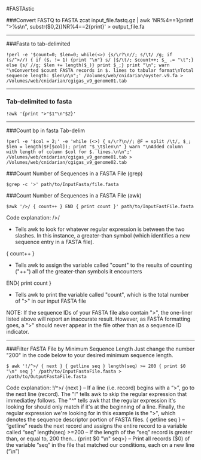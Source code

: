 #FASTAstic


###Convert FASTQ to FASTA
    zcat input_file.fastq.gz | awk 'NR%4==1{printf ">%s\n", substr($0,2)}NR%4==2{print}' > output_file.fa
    
---
    
###Fasta to tab-delimited

```
!perl -e '$count=0; $len=0; while(<>) {s/\r?\n//; s/\t/ /g; if (s/^>//) { if ($. != 1) {print "\n"} s/ |$/\t/; $count++; $_ .= "\t";} else {s/ //g; $len += length($_)} print $_;} print "\n"; warn "\nConverted $count FASTA records in $. lines to tabular format\nTotal sequence length: $len\n\n";' /Volumes/web/cnidarian/oyster.v9.fa > /Volumes/web/cnidarian/cgigas_v9_genome01.tab
```
---

### Tab-delimited to fasta

`!awk '{print ">"$1"\n"$2}'`



---

###Count bp in fasta Tab-delim

```
!perl -e '$col = 2;' -e 'while (<>) { s/\r?\n//; @F = split /\t/, $_; $len = length($F[$col]); print "$_\t$len\n" } warn "\nAdded column with length of column $col for $. lines.\n\n";' /Volumes/web/cnidarian/cgigas_v9_genome01.tab > /Volumes/web/cnidarian/cgigas_v9_genome02.tab
```

###Count Number of Sequences in a FASTA File (grep)

    $grep -c '>' path/to/InputFasta/file.fasta

###Count Number of Sequences in a FASTA File (awk)

    $awk '/>/ { count++ } END { print count }' path/to/InputFastFile.fasta

Code explanation:
/>/
- Tells awk to look for whatever regular expression is between the two slashes. In this instance, a greater-than symbol (which identifies a new sequence entry in a FASTA file).

{ count++ }
- Tells awk to assign the variable called "count" to the results of counting ("++") all of the greater-than symbols it encounters

END{ print count }
- Tells awk to print the variable called "count", which is the total number of ">" in our input FASTA file

NOTE: If the sequence IDs of your FASTA file also contain ">", the one-liner listed above will report an inaccurate result. However, as FASTA formatting goes, a ">" should never appear in the file other than as a sequence ID indicator.




---  

###Filter FASTA File by Minimum Sequence Length
Just change the number "200" in the code below to your desired minimum sequence length. 

```
$ awk '!/^>/ { next } { getline seq } length(seq) >= 200 { print $0 "\n" seq }' /path/to/InputFastaFile.fasta > /path/to/OutputFastaFile.fasta
```  

Code explanation:
!/^>/ {next }
– If a line (i.e. record) begins with a “>”, go to the next line (record). The "!" tells awk to skip the regular expression that immediatley follows. The "^" tells awk that the regular expression it's looking for should only match if it's at the beginning of a line. Finally, the regular expression we're looking for in this example is the ">", which denotes the sequence descriptor portion of FASTA files.
{ getline seq }
– “getline” reads the next record and assigns the entire record to a variable called “seq”
length(seq) >=200
– If the length of the “seq” record is greater than, or equal to, 200 then…
{print $0 "\n" seq>}
– Print all records ($0) of the variable “seq” in the file that matched our conditions, each on a new line (“\n”)
